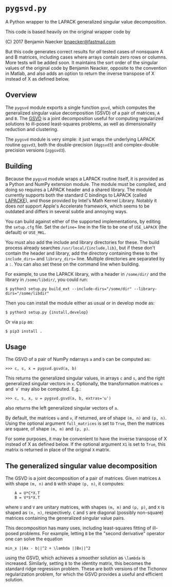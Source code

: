 # `pygsvd.py`

A Python wrapper to the LAPACK generalized singular value decomposition.

This code is based heavily on the original wrapper code by

(C) 2017 Benjamin Naecker bnaecker@fastmail.com

But this code generates correct results for *all* tested cases of nonsquare A
and B matrices, including cases where arrays contain zero rows or columns.
More tests will be added soon.  It maintains the sort order of the singular
values of the original code by Benjamin Neacker, opposite to the convention in
Matlab, and also adds an option to return the inverse transpose of X instead of
X as defined below.

## Overview

The `pygsvd` module exports a single function `gsvd`, which computes the
generalized singular value decomposition (GSVD) of a pair of matrices,
`A` and `B`. The [GSVD](https://en.wikipedia.org/wiki/Generalized_singular_value_decomposition)
is a joint decomposition useful for computing regularized solutions
to ill-posed least-squares problems, as well as dimensionality reduction
and clustering.

The `pygsvd` module is very simple: it just wraps the underlying LAPACK
routine `ggsvd3`, both the double-precision (`dggsvd3`) and complex-double
precision versions (`zggsvd3`).

## Building

Because the `pygsvd` module wraps a LAPACK routine itself, it is provided
as a Python and NumPy extension module. The module must be compiled,
and doing so requires a LAPACK header and a shared library. The module
currently supports both the standard C bindings to LAPACK (called
[LAPACKE](http://www.netlib.org/lapack/lapacke.html)),
and those provided by Intel's Math Kernel Library. Notably it does *not*
support Apple's Accelerate framework, which seems to be outdated and
differs in several subtle and annoying ways.

You can build against either of the supported implementations, by editing
the `setup.cfg` file. Set the `define=` line in the file to be one of
`USE_LAPACK` (the default) or `USE_MKL`.

You must also add the include and library directories for these. The
build process already searches `/usr/local/{include,lib}`, but if these
don't contain the header and library, add the directory containing these
to the `include_dirs=` and `library_dirs=` line. Multiple directories are
separated by a `:`. You can also set these on the command line when building.

For example, to use the LAPACK library, with a header in `/some/dir/`
and the library in `/some/libdir/`, you could run:

	$ python3 setup.py build_ext --include-dirs="/some/dir" --library-dirs="/some/libdir"

Then you can install the module either as usual or in develop mode as:

 	$ python3 setup.py {install,develop}

Or via `pip` as:

	$ pip3 install .

## Usage

The GSVD of a pair of NumPy ndarrays `a` and `b` can be computed as:

	>>> c, s, x = pygsvd.gsvd(a, b)

This returns the generalized singular values, in arrays `c` and `s`, and the
right generalized singular vectors in `x`. Optionally, the transformation matrices
`u` and` `v` may also be computed. E.g.:

	>>> c, s, x, u = pygsvd.gsvd(a, b, extras='u')

also returns the left generalized singular vectors of `a`.

By default, the matrices `u` and `v`, if returned, are of shape `(m, n)` and
`(p, n)`. Using the optional argument `full_matrices` is set to `True`, then
the matrices are square, of shape `(m, m)` and `(p, p)`.

For some purposes, it may be convenient to have the inverse transpose of X
instead of X as defined below.  If the optional argument `X1` is set to `True`,
this matrix is returned in place of the original `X` matrix.

## The generalized singular value decomposition

The GSVD is a joint decomposition of a pair of matrices. Given matrices
`A` with shape `(m, n)` and `B` with shape `(p, n)`, it computes:

        A = U*C*X.T
        B = V*S*X.T

where `U` and `V` are unitary matrices, with shapes `(m, m)` and `(p, p)`,
and `X` is shaped as `(n, n)`, respectively. `C` and `S` are diagonal (possibly non-square)
matrices containing the generalized singular value pairs.

This decomposition has many uses, including least-squares fitting of ill-posed
problems. For example, letting `B` be the "second derivative" operator one can
solve the equation

	min_x ||Ax - b||^2 + \lambda ||Bx||^2

using the GSVD, which achieves a smoother solution as `\lambda` is increased.
Similarly, setting `B` to the identity matrix, this becomes the standard
ridge regression problem. These are both versions of the Tichonov regularization
problem, for which the GSVD provides a useful and efficient solution.
